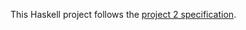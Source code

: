 This Haskell project follows the [project 2 specification](https://dear-computer.twodee.org:8443/projects/project2.html).
